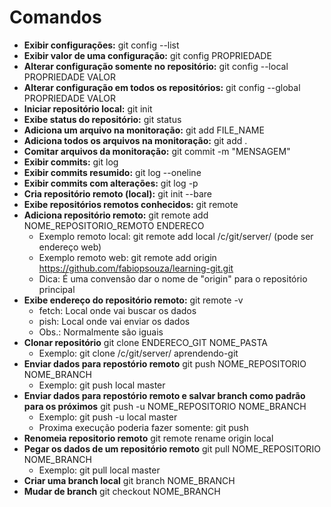 # Comandos

- **Exibir configurações:** git config --list
- **Exibir valor de uma configuração:** git config PROPRIEDADE
- **Alterar configuração somente no repositório:** git config --local PROPRIEDADE VALOR
- **Alterar configuração em todos os repositórios:** git config --global PROPRIEDADE VALOR
- **Iniciar repositório local:** git init
- **Exibe status do repositório:** git status
- **Adiciona um arquivo na monitoração:** git add FILE_NAME
- **Adiciona todos os arquivos na monitoração:** git add .
- **Comitar arquivos da monitoração:** git commit -m "MENSAGEM"
- **Exibir commits:** git log
- **Exibir commits resumido:** git log --oneline
- **Exibir commits com alterações:** git log -p
- **Cria repositório remoto (local):** git init --bare
- **Exibe repositórios remotos conhecidos:** git remote
- **Adiciona repositório remoto:** git remote add NOME_REPOSITORIO_REMOTO ENDERECO
  - Exemplo remoto local: git remote add local /c/git/server/ (pode ser endereço web)
  - Exemplo remoto web: git remote add origin https://github.com/fabiopsouza/learning-git.git
  - Dica: É uma convensão dar o nome de "origin" para o repositório principal
- **Exibe endereço do repositório remoto:** git remote -v
  - fetch: Local onde vai buscar os dados
  - pish: Local onde vai enviar os dados
  - Obs.: Normalmente são iguais
- **Clonar repositório** git clone ENDERECO_GIT NOME_PASTA
  - Exemplo: git clone /c/git/server/ aprendendo-git
- **Enviar dados para repostório remoto** git push NOME_REPOSITORIO NOME_BRANCH
  - Exemplo: git push local master
- **Enviar dados para repostório remoto e salvar branch como padrão para os próximos** git push -u NOME_REPOSITORIO NOME_BRANCH
  - Exemplo: git push -u local master
  - Proxima execução poderia fazer somente: git push
- **Renomeia repositorio remoto** git remote rename origin local
- **Pegar os dados de um repositório remoto** git pull NOME_REPOSITORIO NOME_BRANCH
  - Exemplo: git pull local master
- **Criar uma branch local** git branch NOME_BRANCH
- **Mudar de branch** git checkout NOME_BRANCH
